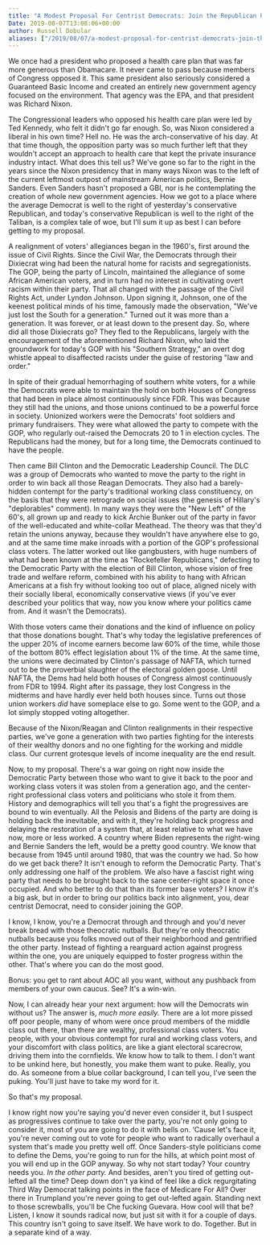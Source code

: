```yaml
---
title: "A Modest Proposal For Centrist Democrats: Join the Republican Party."
Date: 2019-08-07T13:08:06+00:00
author: Russell Dobular
aliases: ["/2019/08/07/a-modest-proposal-for-centrist-democrats-join-the-republican-party"]
---
```


We once had a president who proposed a health care plan that was far more generous than Obamacare. It never came to pass because members of Congress opposed it. This same president also seriously considered a Guaranteed Basic Income and created an entirely new government agency focused on the environment. That agency was the EPA, and that president was Richard Nixon.

The Congressional leaders who opposed his health care plan were led by Ted Kennedy, who felt it didn't go far enough. So, was Nixon considered a liberal in his own time? Hell no. He was the arch-conservative of his day. At that time though, the opposition party was so much further left that they wouldn't accept an approach to health care that kept the private insurance industry intact. What does this tell us? We've gone so far to the right in the years since the Nixon presidency that in many ways Nixon was to the left of the current leftmost outpost of mainstream American politics, Bernie Sanders. Even Sanders hasn't proposed a GBI, nor is he contemplating the creation of whole new government agencies. How we got to a place where the average Democrat is well to the right of yesterday's conservative Republican, and today's conservative Republican is well to the right of the Taliban, is a complex tale of woe, but I'll sum it up as best I can before getting to my proposal.

A realignment of voters' allegiances began in the 1960's, first around the issue of Civil Rights. Since the Civil War, the Democrats through their Dixiecrat wing had been the natural home for racists and segregationists. The GOP, being the party of Lincoln, maintained the allegiance of some African American voters, and in turn had no interest in cultivating overt racism within their party. That all changed with the passage of the Civil Rights Act, under Lyndon Johnson. Upon signing it, Johnson, one of the keenest political minds of his time, famously made the observation, "We've just lost the South for a generation." Turned out it was more than a generation. It was forever, or at least down to the present day. So, where did all those Dixiecrats go? They fled to the Republicans, largely with the encouragement of the aforementioned Richard Nixon, who laid the groundwork for today's GOP with his "Southern Strategy," an overt dog whistle appeal to disaffected racists under the guise of restoring "law and order."

In spite of their gradual hemorrhaging of southern white voters, for a while the Democrats were able to maintain the hold on both Houses of Congress that had been in place almost continuously since FDR. This was because they still had the unions, and those unions continued to be a powerful force in society. Unionized workers were the Democrats' foot soldiers and primary fundraisers. They were what allowed the party to compete with the GOP, who regularly out-raised the Democrats 20 to 1 in election cycles. The Republicans had the money, but for a long time, the Democrats continued to have the people.

Then came Bill Clinton and the Democratic Leadership Council. The DLC was a group of Democrats who wanted to move the party to the right in order to win back all those Reagan Democrats. They also had a barely-hidden contempt for the party's traditional working class constituency, on the basis that they were retrograde on social issues (the genesis of Hillary's "deplorables" comment). In many ways they were the "New Left" of the 60's, all grown up and ready to kick Archie Bunker out of the party in favor of the well-educated and white-collar Meathead. The theory was that they'd retain the unions anyway, because they wouldn't have anywhere else to go, and at the same time make inroads with a portion of the GOP's professional class voters. The latter worked out like gangbusters, with huge numbers of what had been known at the time as "Rockefeller Republicans," defecting to the Democratic Party with the election of Bill Clinton, whose vision of free trade and welfare reform, combined with his ability to hang with African Americans at a fish fry without looking too out of place, aligned nicely with their socially liberal, economically conservative views (if you've ever described your politics that way, now you know where your politics came from. And it wasn't the Democrats).

With those voters came their donations and the kind of influence on policy that those donations bought. That's why today the legislative preferences of the upper 20% of income earners become law 60% of the time, while those of the bottom 80% effect legislation about 1% of the time. At the same time, the unions were decimated by Clinton's passage of NAFTA, which turned out to be the proverbial slaughter of the electoral golden goose. Until NAFTA, the Dems had held both houses of Congress almost continuously from FDR to 1994. Right after its passage, they lost Congress in the midterms and have hardly ever held both houses since. Turns out those union workers *did* have someplace else to go. Some went to the GOP, and a lot simply stopped voting altogether.

Because of the Nixon/Reagan and Clinton realignments in their respective parties, we've gone a generation with two parties fighting for the interests of their wealthy donors and no one fighting for the working and middle class. Our current grotesque levels of income inequality are the end result.

Now, to my proposal. There's a war going on right now inside the Democratic Party between those who want to give it back to the poor and working class voters it was stolen from a generation ago, and the center-right professional class voters and politicians who stole it from them. History and demographics will tell you that's a fight the progressives are bound to win eventually. All the Pelosis and Bidens of the party are doing is holding back the inevitable, and with it, they're holding back progress and delaying the restoration of a system that, at least relative to what we have now, more or less worked. A country where Biden represents the right-wing and Bernie Sanders the left, would be a pretty good country. We know that because from 1945 until around 1980, that was the country we had. So how do we get back there? It isn't enough to reform the Democratic Party. That's only addressing one half of the problem. We also have a fascist right wing party that needs to be brought back to the sane center-right space it once occupied. And who better to do that than its former base voters? I know it's a big ask, but in order to bring our politics back into alignment, you, dear centrist Democrat, need to consider joining the GOP.

I know, I know, you're a Democrat through and through and you'd never break bread with those theocratic nutballs. But they're only theocratic nutballs because you folks moved out of their neighborhood and gentrified the other party. Instead of fighting a rearguard action against progress within the one, you are uniquely equipped to foster progress within the other. That's where you can do the most good.

Bonus: you get to rant about AOC all you want, without any pushback from members of your own caucus. See? It's a win-win.

Now, I can already hear your next argument: how will the Democrats win without us? The answer is, *much more easily.* There are a lot more pissed off poor people, many of whom were once proud members of the middle class out there, than there are wealthy, professional class voters. You people, with your obvious contempt for rural and working class voters, and your discomfort with class politics, are like a giant electoral scarecrow, driving them into the cornfields. We know how to talk to them. I don't want to be unkind here, but honestly, you make them want to puke. Really, you do. As someone from a blue collar background, I can tell you, I've seen the puking. You'll just have to take my word for it.

So that's my proposal.

I know right now you're saying you'd never even consider it, but I suspect as progressives continue to take over the party, you're not only going to consider it, most of you are going to do it with bells on. ‘Cause let's face it, you're never coming out to vote for people who want to radically overhaul a system that's made you pretty well off. Once Sanders-style politicians come to define the Dems, you're going to run for the hills, at which point most of you will end up in the GOP anyway. So why not start today? Your country needs you. *In the other party.* And besides, aren't you tired of getting out-lefted all the time? Deep down don't ya kind of feel like a dick regurgitating Third Way Democrat talking points in the face of Medicare For All? Over there in Trumpland you're never going to get out-lefted again. Standing next to those screwballs, you'll be Che fucking Guevara. How cool will that be? Listen, I know it sounds radical now, but just sit with it for a couple of days. This country isn't going to save itself. We have work to do. Together. But in a separate kind of a way.
